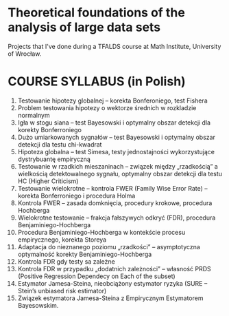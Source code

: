 # Theoretical foundations of the analysis of large data sets
Projects that I've done during a TFALDS course at Math Institute, University of Wrocław.

# COURSE SYLLABUS (in Polish)

1. Testowanie hipotezy globalnej – korekta Bonferoniego, test Fishera
2. Problem testowania hipotezy o wektorze średnich w rozkladzie normalnym
3. Igła w stogu siana – test Bayesowski i optymalny obszar detekcji dla korekty Bonferroniego
4. Dużo umiarkowanych sygnałów – test Bayesowski i optymalny obszar detekcji dla testu chi-kwadrat
5. Hipoteza globalna – test Simesa, testy jednostajności wykorzystujące dystrybuantę empiryczną
6. Testowanie w rzadkich mieszaninach – związek między „rzadkością” a wielkością detektowalnego sygnału, optymalny obszar detekcji dla testu HC (Higher Criticism)
7. Testowanie wielokrotne – kontrola FWER (Family Wise Error Rate) – korekta Bonferroniego i procedura Holma
8. Kontrola FWER – zasada domknięcia, procedury krokowe, procedura Hochberga
9. Wielokrotne testowanie – frakcja fałszywych odkryć (FDR), procedura Benjaminiego-Hochberga
10. Procedura Benjaminiego-Hochberga w kontekście procesu empirycznego, korekta Storeya
11. Adaptacja do nieznanego poziomu „rzadkości” – asymptotyczna optymalność korekty Benjaminiego-Hochberga
12. Kontrola FDR gdy testy sa zależne
13. Kontrola FDR w przypadku „dodatnich zależności” – własność PRDS (Positive Regression Dependecy on Each of the subset)
14. Estymator Jamesa-Steina, nieobciążony estymator ryzyka (SURE – Stein’s unbiased risk estimator)
15. Związek estymatora Jamesa-Steina z Empirycznym Estymatorem Bayesowskim.
